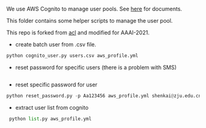 We use AWS Cognito to manage user pools.
See [here](https://github.com/acl-org/acl-2020-virtual-conference/issues/53) for documents.

This folder contains some helper scripts to manage the user pool.

This repo is forked from [acl](https://github.com/acl-org/acl-2020-virtual-conference-tools) and modified for AAAI-2021.

* create batch user from .csv file.
```python
python cognito_user.py users.csv aws_profile.yml
```

* reset password for specific users (there is a problem with SMS)
```python

```

* reset specific password for user
```python
python reset_password.py -p Aa123456 aws_profile.yml shenkai@zju.edu.cn
```

* extract user list from cognito
```python
 python list.py aws_profile.yml
```